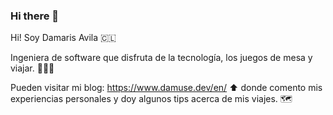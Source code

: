 ### Hi there 👋

Hi! Soy Damaris Avila 🇨🇱

Ingeniera de software que disfruta de la tecnología, los juegos de mesa y viajar. 👩‍💻🌴

Pueden visitar mi blog: https://www.damuse.dev/en/ 
⬆️ donde comento mis experiencias personales y doy algunos tips acerca de mis viajes. 🗺️
<!--
**damuse-avf/damuse-avf** is a ✨ _special_ ✨ repository because its `README.md` (this file) appears on your GitHub profile.

Here are some ideas to get you started:

- 🔭 I’m currently working on ...
- 🌱 I’m currently learning ...
- 👯 I’m looking to collaborate on ...
- 🤔 I’m looking for help with ...
- 💬 Ask me about ...
- 📫 How to reach me: ...
- 😄 Pronouns: ...
- ⚡ Fun fact: ...
-->

